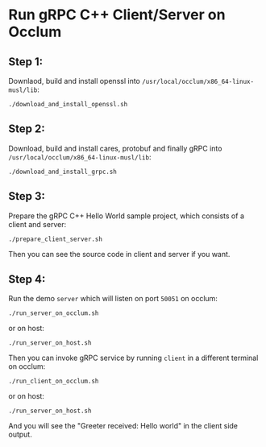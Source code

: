 # Run gRPC C++ Client/Server on Occlum

## Step 1:
Downlaod, build and install openssl into `/usr/local/occlum/x86_64-linux-musl/lib`:
```
./download_and_install_openssl.sh
```

## Step 2:
Download, build and install cares, protobuf and finally gRPC into `/usr/local/occlum/x86_64-linux-musl/lib`:
```
./download_and_install_grpc.sh
```

## Step 3:
Prepare the gRPC C++ Hello World sample project, which consists of a client and server:
```
./prepare_client_server.sh
```
Then you can see the source code in client and server if you want.

## Step 4:
Run the demo `server` which will listen on port `50051` on occlum:
```
./run_server_on_occlum.sh
```
or on host:
```
./run_server_on_host.sh
```
Then you can invoke gRPC service by running `client` in a different terminal on occlum:
```
./run_client_on_occlum.sh
```
or on host:
```
./run_server_on_host.sh
```
And you will see the "Greeter received: Hello world" in the client side output.
